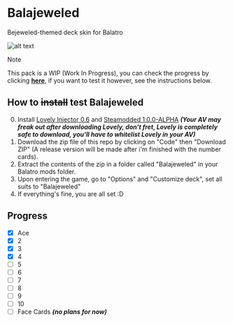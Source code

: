 # Balajeweled
Bejeweled-themed deck skin for Balatro

![alt text](https://i.imgur.com/wWLyEeG.png)

> [!NOTE]
> This pack is a WIP (Work In Progress), you can check the progress by clicking **[here](#progress)**, if you want to test it however, see the instructions below.

## How to ~~install~~ test Balajeweled
0. Install [Lovely Injector 0.6](https://github.com/ethangreen-dev/lovely-injector/releases/tag/v0.6.0) and [Steamodded 1.0.0-ALPHA](https://github.com/Steamodded/smods/archive/refs/heads/main.zip) **_(Your AV may freak out after downloading Lovely, don't fret, Lovely is completely safe to download, you'll have to whitelist Lovely in your AV)_**
1. Download the zip file of this repo by clicking on "Code" then "Download ZIP" (A release version will be made after i'm finished with the number cards).
2. Extract the contents of the zip in a folder called "Balajeweled" in your Balatro mods folder.
3. Upon entering the game, go to "Options" and "Customize deck", set all suits to "Balajeweled"
4. If everything's fine, you are all set :D

## Progress
- [x] Ace
- [x] 2
- [x] 3
- [x] 4
- [ ] 5
- [ ] 6
- [ ] 7
- [ ] 8
- [ ] 9
- [ ] 10
- [ ] Face Cards **_(no plans for now)_**
